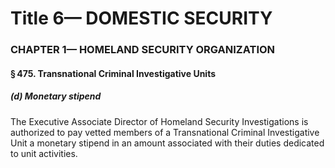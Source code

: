 
# Title 6— DOMESTIC SECURITY
### CHAPTER 1— HOMELAND SECURITY ORGANIZATION
#### § 475. Transnational Criminal Investigative Units
##### (d) Monetary stipend

The Executive Associate Director of Homeland Security Investigations is authorized to pay vetted members of a Transnational Criminal Investigative Unit a monetary stipend in an amount associated with their duties dedicated to unit activities.
